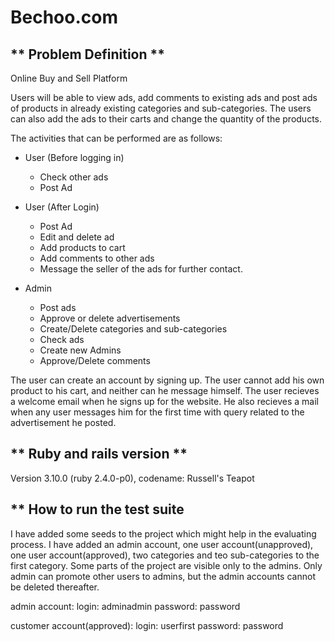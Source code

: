 
# Bechoo.com

## ** Problem Definition **

  Online Buy and Sell Platform

Users will be able to view ads, add comments to existing ads and post ads of products in already existing categories and sub-categories. The users can also add the ads to their carts and change the quantity of the products.

The activities that can be performed are as follows:

* User (Before logging in)
  * Check other ads
  * Post Ad
* User (After Login)
  * Post Ad
  * Edit and delete ad
  * Add products to cart
  * Add comments to other ads
  * Message the seller of the ads for further contact.

* Admin
  * Post ads
  * Approve or delete advertisements
  * Create/Delete categories and sub-categories
  * Check ads
  * Create new Admins
  * Approve/Delete comments

The user can create an account by signing up. The user cannot add his own product to his cart, and neither can he message himself. The user recieves a welcome email when he signs up for the website. He also recieves a mail when any user messages him for the first time with query related to the advertisement he posted.

## ** Ruby and rails version **

  Version 3.10.0 (ruby 2.4.0-p0), codename: Russell's Teapot

## ** How to run the test suite

  I have added some seeds to the project which might help in the evaluating process. I have added an admin account, one user account(unapproved), one user account(approved), two categories and teo sub-categories to the first category. Some parts of the project are visible only to the admins. Only admin can promote other users to admins, but the admin accounts cannot be deleted thereafter.

  admin account:
    login: adminadmin
    password: password

  customer account(approved):
    login: userfirst
    password: password
